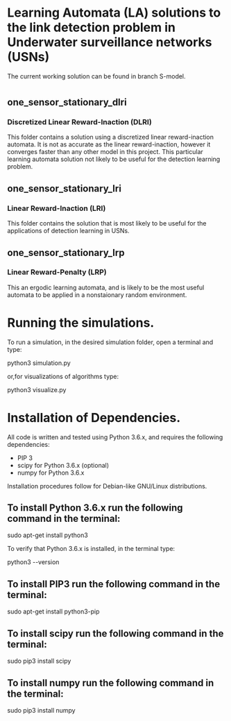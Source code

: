 # Learning Automata (LA) solutions to the link detection problem in Underwater surveillance networks (USNs)

The current working solution can be found in branch S-model.


#

## one_sensor_stationary_dlri 
### Discretized Linear Reward-Inaction (DLRI)

This folder contains a solution using a discretized linear reward-inaction automata. It is not as accurate as the linear reward-inaction, however it converges faster than any other model in this project.  This particular learning automata solution not likely to be useful for the detection learning problem.

## one_sensor_stationary_lri 
### Linear Reward-Inaction (LRI)

This folder contains the solution that is most likely to be useful for the applications of detection learning in USNs.

## one_sensor_stationary_lrp
### Linear Reward-Penalty (LRP)

This an ergodic learning automata, and is likely to be the most useful automata to be applied in a nonstaionary random environment.

# Running the simulations.

To run a simulation, in the desired simulation folder, open a terminal and type:

python3 simulation.py

or,for visualizations of algorithms type:

python3 visualize.py


# Installation of Dependencies.
All code is written and tested using Python 3.6.x, and requires the following dependencies:
- PIP 3
- scipy for Python 3.6.x (optional)
- numpy for Python 3.6.x 

Installation procedures follow for Debian-like GNU/Linux distributions.

## To install Python 3.6.x run the following command in the terminal:

sudo apt-get install python3

To verify that Python 3.6.x is installed, in the terminal type:

python3 --version

## To install PIP3 run the following command in the terminal:

sudo apt-get install python3-pip

## To install scipy run the following command in the terminal:

sudo pip3 install scipy

## To install numpy run the following command in the terminal:

sudo pip3 install numpy
